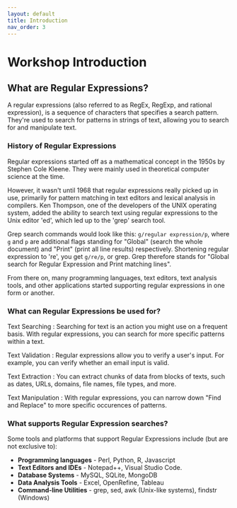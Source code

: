 ```yaml
---
layout: default
title: Introduction
nav_order: 3
---
```

<!-- 
This page will go over introductory content to the workshop. 
If your workshop has an introduction sequence, whether it be history, "Why should you use __", or anything of that matter, this is where it goes! If your workshop doesn't need this, delete introduction.md from the repository. 
Add, edit, or remove any content below for the workshop in question. 
-->

# Workshop Introduction 
<!-- Follow along with the introductory video, slides, or text below.

<iframe height="416" width="100%" allowfullscreen frameborder=0 src="https://echo360.ca/media/a65689c0-c35c-4f33-9c12-f0ac97883f54/public?autoplay=false&automute=false"></iframe>
[View original here.](https://echo360.ca/media/a65689c0-c35c-4f33-9c12-f0ac97883f54/public?autoplay=false&automute=false)

<embed width="100%" height="466" src="assets/docs/examplePDF.pdf" style="border:none;">
[Download slides here.](assets/docs/examplePDF.pdf) -->

<!-- Below the video/slides, this is where you put the text version of the page. -->
## What are Regular Expressions?

A regular expressions (also referred to as RegEx, RegExp, and rational expression), is a sequence of characters that specifies a search pattern. They're used to search for patterns in strings of text, allowing you to search for and manipulate text.

### History of Regular Expressions

Regular expressions started off as a mathematical concept in the 1950s by Stephen Cole Kleene. They were mainly used in theoretical computer science at the time.

However, it wasn't until 1968 that regular expressions really picked up in use, primarily for pattern matching in text editors and lexical analysis in compilers. Ken Thompson, one of the developers of the UNIX operating system, added the ability to search text using regular expressions to the Unix editor 'ed', which led up to the 'grep' search tool. 

Grep search commands would look like this: `g/regular expression/p`, where `g` and `p` are additional flags standing for "Global" (search the whole document) and "Print" (print all line results) respectively. Shortening regular expression to 're', you get `g/re/p`, or grep. Grep therefore stands for "Global search for Regular Expression and Print matching lines".

From there on, many programming languages, text editors, text analysis tools, and other applications started supporting regular expressions in one form or another.

### What can Regular Expressions be used for?

Text Searching
: Searching for text is an action you might use on a frequent basis. With regular expressions, you can search for more specific patterns within a text.

Text Validation
: Regular expressions allow you to verify a user's input. For example, you can verify whether an email input is valid.

Text Extraction
: You can extract chunks of data from blocks of texts, such as dates, URLs, domains, file names, file types, and more.

Text Manipulation
: With regular expressions, you can narrow down "Find and Replace" to more specific occurences of patterns.

### What supports Regular Expression searches?

Some tools and platforms that support Regular Expressions include (but are not exclusive to):

- **Programming languages** - Perl, Python, R, Javascript
- **Text Editors and IDEs** - Notepad++, Visual Studio Code.
- **Database Systems** - MySQL, SQLite, MongoDB
- **Data Analysis Tools**  - Excel, OpenRefine, Tableau
- **Command-line Utilities** - grep, sed, awk (Unix-like systems), findstr (Windows)
  